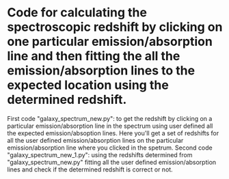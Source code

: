 # Code for calculating the spectroscopic redshift by clicking on one particular emission/absorption line and then fitting the all the emission/absorption lines to the expected location using the determined redshift.
First code "galaxy_spectrum_new.py": to get the redshift by clicking on a particular emission/absorption line in the spectrum using user defined all the expected emission/absoption lines. Here you'll get a set of redshifts for all the user defined emission/absorption lines on the particular emission/absorption line where you clicked in the spetrum.
Second code "galaxy_spectrum_new_1.py": using the redshifts determined from "galaxy_spectrum_new.py" fitting all the user defined emission/absorption lines and check if the determined redshift is correct or not.
